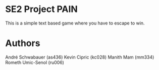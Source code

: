 # SE2 Project PAIN

This is a simple text based game where you have to escape to win.

# Authors

André Schwabauer (as436)
Kevin Cipric (kc028)
Manith Mam (mm334)
Rometh Umic-Senol (ru006)
 

